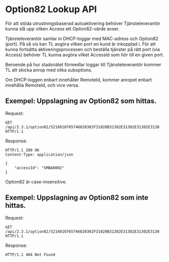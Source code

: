 # Option82 Lookup API

För att stöda utrustningsbaserad autoaktivering behöver Tjänsteleverantör kunna slå upp vilken Access ett Option82-värde avser.

Tjänsteleverantör samlar in DHCP-loggar med MAC-adress och Option82 (port). På så vis kan TL avgöra vilken port en kund är inkopplad i. För att kunna fortsätta aktiveringsprocessen och beställa tjänster på rätt port (via Access) behöver TL kunna avgöra vilket AccessId som hör till en given port.

Beroende på hur stadsnätet förmedlar loggar till Tjänsteleverantör kommer TL att skicka anrop med olika suboptions.

Om DHCP-loggen enbart innehåller RemoteId, kommer anropet enbart innehålla RemoteId, och vice versa.

## Exempel: Uppslagning av Option82 som hittas.

Request:
```http
GET /api/2.3.1/option82/5216010765746820302F31020B31302E31302E31302E3130 HTTP/1.1
```

Response:
```http
HTTP/1.1 200 OK
Content-Type: application/json

{
    "accessId": "SMBA0002"
}
```

Option82 är case-insensitive.

## Exempel: Uppslagning av Option82 som inte hittas.

Request:
```http
GET /api/2.3.1/option82/5216010765746820302F31020B31302E31302E31302E3130 HTTP/1.1
```

Response:
```http
HTTP/1.1 404 Not Found
```
